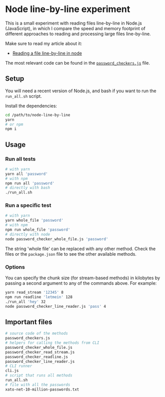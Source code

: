 # Node line-by-line experiment

This is a small experiment with reading files line-by-line in Node.js (JavaScript), in which I compare the speed and memory footprint of different approaches to reading and processing large files line-by-line.

Make sure to read my article about it:

- [Reading a file line-by-line in node](https://daniguardiola.me/blog/reading-a-file-line-by-line-in-node)

The most relevant code can be found in the [`password_checkers.js`](password_checkers.js) file.

## Setup

You will need a recent version of Node.js, and bash if you want to run the `run_all.sh` script.

Install the dependencies:

```bash
cd /path/to/node-line-by-line
yarn
# or npm
npm i
```

## Usage

### Run all tests

```bash
# with yarn
yarn all 'password'
# with npm
npm run all 'password'
# directly with bash
./run_all.sh
```

### Run a specific test

```bash
# with yarn
yarn whole_file 'password'
# with npm
npm run whole_file 'password'
# directly with node
node password_checker_whole_file.js 'password'
```

The string 'whole file' can be replaced with any other method. Check the files or the `package.json` file to see the other available methods.

### Options

You can specify the chunk size (for stream-based methods) in kilobytes by passing a second argument to any of the commands above. For example:

```bash
yarn read_stream '12345' 8
npm run readline 'letmein' 128
./run_all 'hey' 32
node password_checker_line_reader.js 'pass' 4
```

## Important files

```bash
# source code of the methods
password_checkers.js
# helpers for calling the methods from CLI
password_checker_whole_file.js
password_checker_read_stream.js
password_checker_readline.js
password_checker_line_reader.js
# CLI runner
cli.js
# script that runs all methods
run_all.sh
# file with all the passwords
xato-net-10-million-passwords.txt
```
